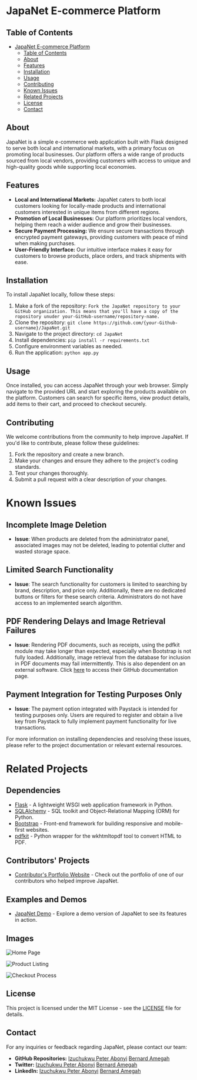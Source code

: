 # JapaNet E-commerce Platform


## Table of Contents

- [JapaNet E-commerce Platform](#japanet-e-commerce-platform)
  - [Table of Contents](#table-of-contents)
  - [About](#about)
  - [Features](#features)
  - [Installation](#installation)
  - [Usage](#usage)
  - [Contributing](#contributing)
  - [Known Issues](#known-issues)
  - [ Related Projects](#related-projects)
  - [License](#license)
  - [Contact](#contact)

## About

JapaNet is a simple e-commerce web application built with Flask designed to serve both local and international markets, with a primary focus on promoting local businesses. Our platform offers a wide range of products sourced from local vendors, providing customers with access to unique and high-quality goods while supporting local economies.

## Features

- **Local and International Markets:** JapaNet caters to both local customers looking for locally-made products and international customers interested in unique items from different regions.
- **Promotion of Local Businesses:** Our platform prioritizes local vendors, helping them reach a wider audience and grow their businesses.
- **Secure Payment Processing:** We ensure secure transactions through encrypted payment gateways, providing customers with peace of mind when making purchases.
- **User-Friendly Interface:** Our intuitive interface makes it easy for customers to browse products, place orders, and track shipments with ease.


## Installation

To install JapaNet locally, follow these steps:

1. Make a fork of the repository: `Fork the JapaNet repository to your GitHub organization. This means that you'll have a copy of the ropository unuder your-GitHub-username/repository-name.`
2. Clone the repository: `git clone https://github.com/{your-Github-username}/JapaNet.git`
3. Navigate to the project directory: `cd JapaNet`
4. Install dependencies: `pip install -r requirements.txt`
5. Configure environment variables as needed.
6. Run the application: `python app.py`

## Usage

Once installed, you can access JapaNet through your web browser. Simply navigate to the provided URL and start exploring the products available on the platform. Customers can search for specific items, view product details, add items to their cart, and proceed to checkout securely.

## Contributing

We welcome contributions from the community to help improve JapaNet. If you'd like to contribute, please follow these guidelines:

1. Fork the repository and create a new branch.
2. Make your changes and ensure they adhere to the project's coding standards.
3. Test your changes thoroughly.
4. Submit a pull request with a clear description of your changes.


# Known Issues

## Incomplete Image Deletion

- **Issue**: When products are deleted from the administrator panel, associated images may not be deleted, leading to potential clutter and wasted storage space.

## Limited Search Functionality

- **Issue**: The search functionality for customers is limited to searching by brand, description, and price only. Additionally, there are no dedicated buttons or filters for these search criteria. Administrators do not have access to an implemented search algorithm.

## PDF Rendering Delays and Image Retrieval Failures

- **Issue**: Rendering PDF documents, such as receipts, using the pdfkit module may take longer than expected, especially when Bootstrap is not fully loaded. Additionally, image retrieval from the database for inclusion in PDF documents may fail intermittently. This is also dependent on an external software. Click [here](https://github.com/JazzCore/python-pdfkit/wiki/Installing-wkhtmltopdf) to access their GitHub documentation page.

## Payment Integration for Testing Purposes Only

- **Issue**: The payment option integrated with Paystack is intended for testing purposes only. Users are required to register and obtain a live key from Paystack to fully implement payment functionality for live transactions.

For more information on installing dependencies and resolving these issues, please refer to the project documentation or relevant external resources.


# Related Projects

## Dependencies

- [Flask](https://github.com/pallets/flask) - A lightweight WSGI web application framework in Python.
- [SQLAlchemy](https://github.com/sqlalchemy/sqlalchemy) - SQL toolkit and Object-Relational Mapping (ORM) for Python.
- [Bootstrap](https://github.com/twbs/bootstrap) - Front-end framework for building responsive and mobile-first websites.
- [pdfkit](https://github.com/JazzCore/python-pdfkit) - Python wrapper for the wkhtmltopdf tool to convert HTML to PDF.

## Contributors' Projects

- [Contributor's Portfolio Website](https://github.com/contributor-username/portfolio) - Check out the portfolio of one of our contributors who helped improve JapaNet.

## Examples and Demos

- [JapaNet Demo](https://github.com/your-username/japanet-demo) - Explore a demo version of JapaNet to see its features in action.

## Images

![Home Page](images/home_page.png)

![Product Listing](images/product_listing.png)

![Checkout Process](images/checkout_process.png)


## License

This project is licensed under the MIT License - see the [LICENSE](LICENSE) file for details.

## Contact
For any inquiries or feedback regarding JapaNet, please contact our team:

- **GitHub Repositories:** 
[Izuchukwu Peter Abonyi](https://github.com/Drpmartins/) 
[Bernard Amegah](https://github.com/brwngld/)
- **Twitter:** 
[Izuchukwu Peter Abonyi](https://twitter.com/dr_coded)
[Bernard Amegah](https://twitter.com/bern587)
- **LinkedIn:**
[Izuchukwu Peter Abonyi](https://www.linkedin.com/in/izuchukwu-peter-abonyi-446b95278/)
[Bernard Amegah](https://www.linkedin.com/in/bernard-amegah-6191222ba/)